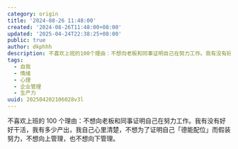```yaml
---
category: origin
title: '2024-08-26 11:48:00'
created: '2024-08-26T11:48:00+08:00'
updated: '2025-04-24T22:38:25+08:00'
public: true
author: dkphhh
description: 不喜欢上班的100个理由：不想向老板和同事证明自己在努力工作。我有没有好好干活，我有多少产出，我自己心里清楚……
tags:
  - 自我
  - 情绪
  - 心理
  - 企业管理
  - 生产力
uuid: 202504202106028v3l
---
```


不喜欢上班的 100 个理由：不想向老板和同事证明自己在努力工作。我有没有好好干活，我有多少产出，我自己心里清楚，不想为了证明自己「德能配位」而假装努力，不想向上管理，也不想向下管理。
